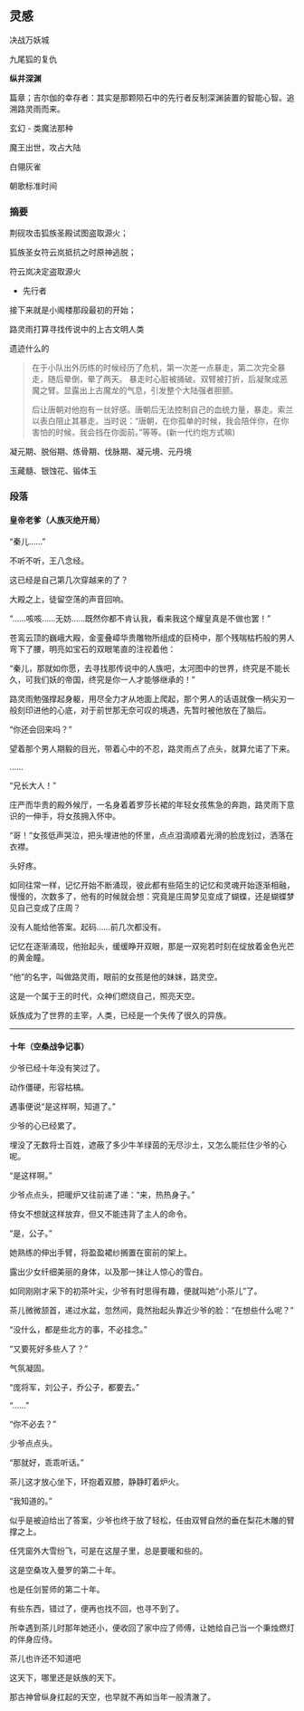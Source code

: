 ## 灵感

决战万妖城

九尾狐的复仇



**纵井深渊**

篇章；吉尔伽的幸存者：其实是那颗陨石中的先行者反制深渊装置的智能心智。追溯路灵雨而来。





玄幻 - 类魔法那种



魔王出世，攻占大陆



白翎灰雀



朝歌标准时间







### 摘要



荆砚攻击狐族圣殿试图盗取源火；

狐族圣女符云岚抵抗之时原神逃脱；

符云岚决定盗取源火



- 先行者



接下来就是小阁楼那段最初的开始；

路灵雨打算寻找传说中的上古文明人类

遗迹什么的



> 在于小队出外历练的时候经历了危机，第一次差一点暴走，第二次完全暴走，随后晕倒，晕了两天。
> 暴走时心脏被捅破。双臂被打折，后凝聚成恶魔之臂。显露出上古魔龙的气息，引发整个大陆强者胆颤。
>
> 后让唐朝对他抱有一丝好感。唐朝后无法控制自己的血统力量，暴走。索兰以表白阻止其暴走。当时说：“唐朝，在你孤单的时候，我会陪伴你，在你害怕的时候，我会挡在你面前。”等等。(新一代约炮方式嘛)



凝元期、脱俗期、炼骨期、伐脉期、凝元境、元丹境



玉藏髓、银蚀花、锻体玉







### 段落



#### 皇帝老爹（人族灭绝开局）






“秦儿……”



不听不听，王八念经。

 

这已经是自己第几次穿越来的了？

 

大殿之上，徒留空荡的声音回响。

 

“……咳咳……无妨……既然你都不肯认我，看来我这个耀皇真是不做也罢！”

 

苍鸾云顶的巍峨大殿，金銮叠嶂华贵雕物所组成的巨椅中，那个残喘枯朽般的男人弯下了腰，明亮如宝石的双眼笔直的注视着他：

 

“秦儿，那就如你愿，去寻找那传说中的人族吧，太河图中的世界，终究是不能长久，可我们妖的帝国，终究是你一人才能够继承的！”

 

路灵雨勉强撑起身躯，用尽全力才从地面上爬起，那个男人的话语就像一柄尖刃一般刻印进他的心底，对于前世那无奈可叹的境遇，先暂时被他放在了脑后。

 

“你还会回来吗？”

 

望着那个男人期毅的目光，带着心中的不忍，路灵雨点了点头，就算允诺了下来。

 

……

 

“兄长大人！”

 

庄严而华贵的殿外候厅，一名身着着罗莎长裙的年轻女孩焦急的奔跑，路灵雨下意识的一伸手，将女孩拥入怀中。

 

“哥！”女孩低声哭泣，把头埋进他的怀里，点点泪滴顺着光滑的脸庞划过，洒落在衣襟。

 

头好疼。

 

如同往常一样，记忆开始不断涌现，彼此都有些陌生的记忆和灵魂开始逐渐相融，慢慢的，次数多了，他有的时候就会想：究竟是庄周梦见变成了蝴蝶，还是蝴蝶梦见自己变成了庄周？

 

没有人能给他答案。起码……前几次都没有。

 

记忆在逐渐涌现，他抬起头，缓缓睁开双眼，那是一双宛若时刻在绽放着金色光芒的黄金瞳。

 

“他”的名字，叫做路灵雨，眼前的女孩是他的妹妹，路灵空。

 

这是一个属于王的时代，众神们燃烧自己，照亮天空。

 

妖族成为了世界的主宰，人类，已经是一个失传了很久的异族。



----



#### 十年（空桑战争记事）





少爷已经十年没有笑过了。



动作僵硬，形容枯槁。



遇事便说“是这样啊，知道了。”



少爷的心已经累了。



埋没了无数将士百姓，遮蔽了多少牛羊绿茵的无尽沙土，又怎么能拦住少爷的心呢。



“是这样啊。”



少爷点点头，把暖炉又往前递了递：“来，热热身子。”



侍女不想就这样放弃，但又不能违背了主人的命令。



“是，公子。”



她熟练的伸出手臂，将盈盈裙纱搁置在窗前的架上。



露出少女纤细美丽的身体，以及那一抹让人惊心的雪白。



如同刚刚才采下的初茶叶尖，少爷有时思得有趣，便就叫她“小茶儿”了。



茶儿微微颔首，递过水盆，忽然间，竟然抬起头靠近少爷的脸：“在想些什么呢？”



“没什么，都是些北方的事，不必挂念。”



“又要死好多些人了？”



气氛凝固。



“庞将军，刘公子，乔公子，都要去。”



“……”



“你不必去？”



少爷点点头。



“那就好，乖乖听话。”



茶儿这才放心坐下，环抱着双膝，静静盯着炉火。



“我知道的。”



似乎是被迫给出了答案，少爷也终于放了轻松，任由双臂自然的垂在梨花木雕的臂撑之上。



任凭窗外大雪纷飞，可是在这屋子里，总是要暖和些的。



这是空桑攻入曼罗的第二十年。



也是任剑誓师的第二十年。



有些东西，错过了，便再也找不回，也寻不到了。



所幸遇到茶儿时那年她还小，便收回了家中应了师傅，让她给自己当一个秉烛燃灯的伴身应侍。



茶儿也许还不知道吧



这天下，哪里还是妖族的天下。



那古神曾纵身扛起的天空，也早就不再如当年一般清澈了。



































